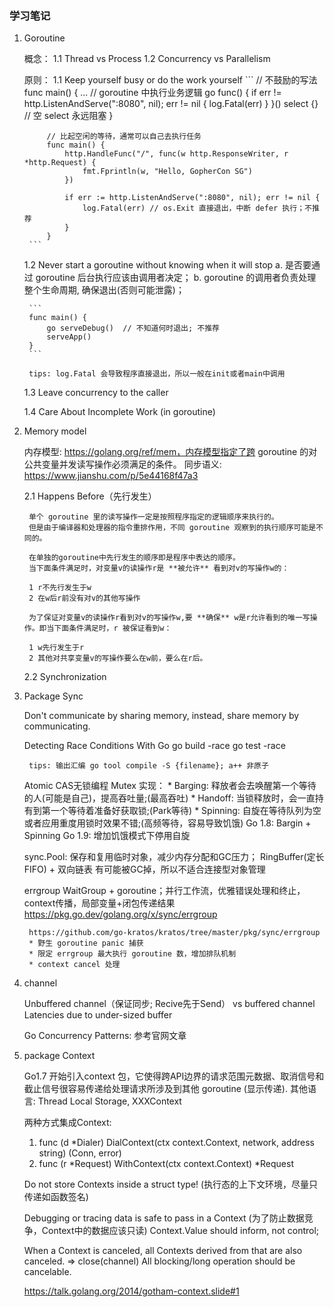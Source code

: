 ### 学习笔记

1. Goroutine

    概念：
    1.1 Thread vs Process
    1.2 Concurrency vs Parallelism

    原则：
    1.1 Keep yourself busy or do the work yourself
        ```
            // 不鼓励的写法
            func main() {
                ...
                // goroutine 中执行业务逻辑
                go func() {
                    if err != http.ListenAndServe(":8080", nil); err != nil {
                        log.Fatal(err)
                    }
                }()
                select {} // 空 select 永远阻塞
            }

            // 比起空闲的等待，通常可以自己去执行任务
            func main() {
                http.HandleFunc("/", func(w http.ResponseWriter, r *http.Request) {
                    fmt.Fprintln(w, "Hello, GopherCon SG")
                })

                if err := http.ListenAndServe(":8080", nil); err != nil {
                    log.Fatal(err) // os.Exit 直接退出，中断 defer 执行；不推荐
                }
            }
        ```

    1.2 Never start a goroutine without knowing when it will stop
        a. 是否要通过 goroutine 后台执行应该由调用者决定；
        b. goroutine 的调用者负责处理整个生命周期, 确保退出(否则可能泄露)；

        ```
        func main() {
            go serveDebug()  // 不知道何时退出; 不推荐
            serveApp()
        }
        ```

        tips: log.Fatal 会导致程序直接退出，所以一般在init或者main中调用

    1.3 Leave concurrency to the caller

    1.4 Care About Incomplete Work (in goroutine)

2. Memory model

    内存模型: https://golang.org/ref/mem，内存模型指定了跨 goroutine 的对公共变量并发读写操作必须满足的条件。
    同步语义: https://www.jianshu.com/p/5e44168f47a3

    2.1 Happens Before（先行发生）

        单个 goroutine 里的读写操作一定是按照程序指定的逻辑顺序来执行的。
        但是由于编译器和处理器的指令重排作用，不同 goroutine 观察到的执行顺序可能是不同的。

        在单独的goroutine中先行发生的顺序即是程序中表达的顺序。
        当下面条件满足时，对变量v的读操作r是 **被允许** 看到对v的写操作w的：

        1 r不先行发生于w
        2 在w后r前没有对v的其他写操作

        为了保证对变量v的读操作r看到对v的写操作w,要 **确保** w是r允许看到的唯一写操作。即当下面条件满足时，r 被保证看到w：

        1 w先行发生于r
        2 其他对共享变量v的写操作要么在w前，要么在r后。

    2.2 Synchronization

3. Package Sync

    Don't communicate by sharing memory, instead, share memory by communicating.

    Detecting Race Conditions With Go
        go build -race
        go test -race

        tips: 输出汇编 go tool compile -S {filename}; a++ 非原子

    Atomic CAS无锁编程
    Mutex 实现：
       * Barging: 释放者会去唤醒第一个等待的人(可能是自己)，提高吞吐量;(最高吞吐)
       * Handoff: 当锁释放时，会一直持有到第一个等待着准备好获取锁;(Park等待)
       * Spinning: 自旋在等待队列为空或者应用重度用锁时效果不错;(高频等待，容易导致饥饿)
       Go 1.8: Bargin + Spinning
       Go 1.9: 增加饥饿模式下停用自旋

    sync.Pool: 保存和复用临时对象，减少内存分配和GC压力；
        RingBuffer(定长FIFO) + 双向链表
        有可能被GC掉，所以不适合连接型对象管理


    errgroup
        WaitGroup + goroutine；并行工作流，优雅错误处理和终止，context传播，局部变量+闭包传递结果
        https://pkg.go.dev/golang.org/x/sync/errgroup


        https://github.com/go-kratos/kratos/tree/master/pkg/sync/errgroup
        * 野生 goroutine panic 捕获
        * 限定 errgroup 最大执行 goroutine 数，增加排队机制
        * context cancel 处理

4. channel

    Unbuffered channel（保证同步; Recive先于Send） vs buffered channel
    Latencies due to under-sized buffer

    Go Concurrency Patterns: 参考官网文章

5. package Context

    Go1.7 开始引入context 包，它使得跨API边界的请求范围元数据、取消信号和截止信号很容易传递给处理请求所涉及到其他 goroutine (显示传递).
    其他语言: Thread Local Storage, XXXContext

    两种方式集成Context:
    1. func (d *Dialer) DialContext(ctx context.Context, network, address string) (Conn, error)
    2. func (r *Request) WithContext(ctx context.Context) *Request

    Do not store Contexts inside a struct type! (执行态的上下文环境，尽量只传递如函数签名)

    Debugging or tracing data is safe to pass in a Context (为了防止数据竞争，Context中的数据应该只读)
    Context.Value should inform, not control;

    When a Context is canceled, all Contexts derived from that are also canceled. => close(channel)
    All blocking/long operation should be cancelable.

    https://talk.golang.org/2014/gotham-context.slide#1